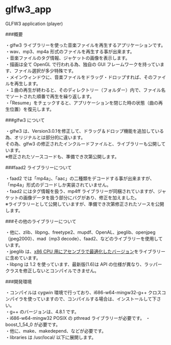 glfw3_app
=========

GLFW3 application (player)

###概要

・glfw3 ライブラリーを使った音楽ファイルを再生するアプリケーションです。  
・wav、mp3、mp4a 形式のファイルを再生する事が出来ます。  
・音楽ファイルのタグ情報、ジャケットの画像を表示します。  
・描画は全て OpenGL で行われる為、独自の GUI フレームワークを持っています、ファイル選択が多少特殊です。  
・メインウィンドウに、音楽ファイルをドラッグ・ドロップすれば、そのファイルを再生します。  
・１曲の再生が終わると、そのディレクトリー（フォルダー）内で、ファイル名でソートされた順番で再生を繰り返します。  
・「Resume」をチェックすると、アプリケーションを閉じた時の状態（曲の再生位置）を復元します。  


###glfw3 について

・glfw3 は、Version3.0.1を修正して、ドラッグ＆ドロップ機能を追加している為、オリジナルとは部分的に違います。  
その為、glfw3 の修正されたインクルードファイルと、ライブラリーも公開しています。  
※修正されたソースコードも、準備でき次第公開します。


###faad2 ライブラリーについて

・faad2 では「mp4a」、「aac」の二種類をデコードする事が出来ますが、「mp4a」形式のデコードしか実装されていません。  
・faad2 にはタグ情報を扱う、mp4ff ライブラリーが同梱されていますが、ジャケットの画像データを扱う部分にバグがあり、修正を加えました。  
※ライブラリーとして公開していますが、準備でき次第修正されたソースを公開します。


###その他のライブラリーについて

・他に、zlib、libpng、freetype2、mupdf、OpenAL、jpeglib、openjpeg（jpeg2000）、mad（mp3 decode）、faad2、などのライブラリーを使用しています。  
・jpeglib は、[x86 CPU 用にアセンブラで最適化したバージョン](http://cetus.sakura.ne.jp/softlab/jpeg-x86simd/jpegsimd.html)をライブラリーに含めています。  
・libpng は 1.2 を使っています、最新版(1.6)は API の仕様が異なり、ラッパークラスを修正しないとコンパイルできません。  


###開発環境

・コンパイルは cygwin 環境で行っており、i686-w64-mingw32-g++ クロスコンパイラを使っていますので、コンパイルする場合は、インストールして下さい。  
・g++ のバージョンは、4.8.1 です。  
・i686-w64-mingw32 POSIX の pthread ライブラリーが必要です。 
・boost_1_54_0 が必要です。  
・他に、make、makedepend、などが必要です。  
・libraries は /usr/local/ 以下に展開します。  
